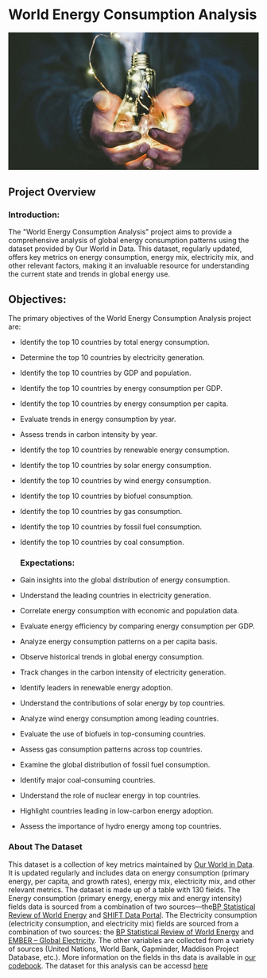 # World Energy Consumption Analysis
![](images/World_Energy_Consumption_Photo.jpg)


## Project Overview
### Introduction:
The "World Energy Consumption Analysis" project aims to provide a comprehensive analysis of global energy consumption patterns using the dataset provided by Our World in Data. This dataset, regularly updated, offers key metrics on energy consumption, energy mix, electricity mix, and other relevant factors, making it an invaluable resource for understanding the current state and trends in global energy use.


## Objectives:
The primary objectives of the World Energy Consumption Analysis project are:
- Identify the top 10 countries by total energy consumption.
- Determine the top 10 countries by electricity generation.
- Identify the top 10 countries by GDP and population.
- Identify the top 10 countries by energy consumption per GDP.
- Identify the top 10 countries by energy consumption per capita.
- Evaluate trends in energy consumption by year.
- Assess trends in carbon intensity by year.
- Identify the top 10 countries by renewable energy consumption.
- Identify the top 10 countries by solar energy consumption.
- Identify the top 10 countries by wind energy consumption.
- Identify the top 10 countries by biofuel consumption.
- Identify the top 10 countries by gas consumption.
- Identify the top 10 countries by fossil fuel consumption.
- Identify the top 10 countries by coal consumption.


  ### Expectations:
- Gain insights into the global distribution of energy consumption.
- Understand the leading countries in electricity generation.
- Correlate energy consumption with economic and population data.
- Evaluate energy efficiency by comparing energy consumption per GDP.
- Analyze energy consumption patterns on a per capita basis.
- Observe historical trends in global energy consumption.
- Track changes in the carbon intensity of electricity generation.
- Identify leaders in renewable energy adoption.
- Understand the contributions of solar energy by top countries.
- Analyze wind energy consumption among leading countries.
- Evaluate the use of biofuels in top-consuming countries.
- Assess gas consumption patterns across top countries.
- Examine the global distribution of fossil fuel consumption.
- Identify major coal-consuming countries.
- Understand the role of nuclear energy in top countries.
- Highlight countries leading in low-carbon energy adoption.
- Assess the importance of hydro energy among top countries.



### About The Dataset
This dataset is a collection of key metrics maintained by [Our World in Data](https://ourworldindata.org/energy). It is updated regularly and includes 
data on energy consumption (primary energy, per capita, and growth rates), energy mix, electricity mix, and 
other relevant metrics. The dataset is made up of a table with 130 fields. The Energy consumption (primary energy, energy mix and energy intensity) fields data is sourced from a combination of two sources—the[BP Statistical Review of World Energy](https://www.bp.com/en/global/corporate/energy-economics.html) and [SHIFT Data Portal](https://www.theshiftdataportal.org/energy). The Electricity consumption (electricity consumption, and electricity mix) fields are sourced from a combination of two sources: the [BP Statistical Review of World Energy](https://www.bp.com/en/global/corporate/energy-economics.html) and [EMBER – Global Electricity](https://ember.shinyapps.io/GlobalElectricityDashboard/).
The other variables are collected from a variety of sources (United Nations, World Bank, 
Gapminder, Maddison Project Database, etc.). More information on the fields in ths data is available in [our codebook](https://github.com/owid/energy-data/blob/master/owid-energy-codebook.csv). The dataset for this analysis can be accessd [here](World%20Energy%20Consumption.csv)
